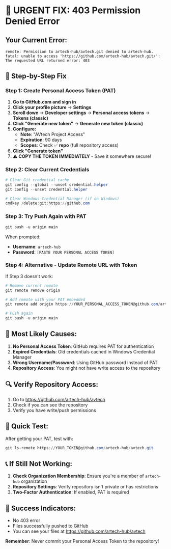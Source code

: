 # 🚨 URGENT FIX: 403 Permission Denied Error

## Your Current Error:
```
remote: Permission to artech-hub/avtech.git denied to artech-hub.
fatal: unable to access 'https://github.com/artech-hub/avtech.git/': The requested URL returned error: 403
```

## 🔧 Step-by-Step Fix

### Step 1: Create Personal Access Token (PAT)
1. **Go to GitHub.com and sign in**
2. **Click your profile picture** → **Settings**
3. **Scroll down** → **Developer settings** → **Personal access tokens** → **Tokens (classic)**
4. **Click "Generate new token"** → **Generate new token (classic)**
5. **Configure:**
   - **Note**: "AVtech Project Access"
   - **Expiration**: 90 days
   - **Scopes**: Check ✅ **repo** (full repository access)
6. **Click "Generate token"**
7. **⚠️ COPY THE TOKEN IMMEDIATELY** - Save it somewhere secure!

### Step 2: Clear Current Credentials
```powershell
# Clear Git credential cache
git config --global --unset credential.helper
git config --unset credential.helper

# Clear Windows Credential Manager (if on Windows)
cmdkey /delete:git:https://github.com
```

### Step 3: Try Push Again with PAT
```powershell
git push -u origin main
```
When prompted:
- **Username**: `artech-hub`
- **Password**: `[PASTE YOUR PERSONAL ACCESS TOKEN]`

### Step 4: Alternative - Update Remote URL with Token
If Step 3 doesn't work:
```powershell
# Remove current remote
git remote remove origin

# Add remote with your PAT embedded
git remote add origin https://YOUR_PERSONAL_ACCESS_TOKEN@github.com/artech-hub/avtech.git

# Push again
git push -u origin main
```

## 🎯 Most Likely Causes:

1. **No Personal Access Token**: GitHub requires PAT for authentication
2. **Expired Credentials**: Old credentials cached in Windows Credential Manager
3. **Wrong Username/Password**: Using GitHub password instead of PAT
4. **Repository Access**: You might not have write access to the repository

## 🔍 Verify Repository Access:
1. Go to https://github.com/artech-hub/avtech
2. Check if you can see the repository
3. Verify you have write/push permissions

## 🚀 Quick Test:
After getting your PAT, test with:
```powershell
git ls-remote https://YOUR_TOKEN@github.com/artech-hub/avtech.git
```

## 📞 If Still Not Working:
1. **Check Organization Membership**: Ensure you're a member of `artech-hub` organization
2. **Repository Settings**: Verify repository isn't private or has restrictions
3. **Two-Factor Authentication**: If enabled, PAT is required

## 🎯 Success Indicators:
- No 403 error
- Files successfully pushed to GitHub
- You can see your files at https://github.com/artech-hub/avtech

**Remember**: Never commit your Personal Access Token to the repository!
